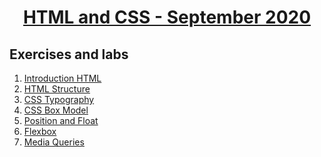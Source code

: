 
# <a href="https://softuni.bg/trainings/3122/html-and-css-september-2020"><p align="center"> HTML and CSS - September 2020<p>
</a>



## Exercises and labs
1. <a href="https://github.com/PhilShishov/Software-University/tree/master/HTML%20%26%20CSS/Homeworks/01.Introduction-HTML" > Introduction HTML</a>
2. <a href="https://github.com/PhilShishov/Software-University/tree/master/HTML%20%26%20CSS/Homeworks/02.HTML-Structure" > HTML Structure</a>
3. <a href="https://github.com/PhilShishov/Software-University/tree/master/HTML%20%26%20CSS/Homeworks/03.CSS-Typography" > CSS Typography</a>
4. <a href="https://github.com/PhilShishov/Software-University/tree/master/HTML%20%26%20CSS/Homeworks/04.CSS-Box-Model" > CSS Box Model</a>
5. <a href="https://github.com/PhilShishov/Software-University/tree/master/HTML%20%26%20CSS/Homeworks/05.Position-and-Float" > Position and Float</a>
6. <a href="https://github.com/PhilShishov/Software-University/tree/master/HTML%20%26%20CSS/Homeworks/06.Flexbox" > Flexbox</a>
7. <a href="https://github.com/PhilShishov/Software-University/tree/master/HTML%20%26%20CSS/Homeworks/07.Media-Queries" > Media Queries</a>
